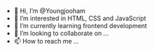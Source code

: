 - 👋 Hi, I’m @Youngjooham
- 👀 I’m interested in HTML, CSS and JavaScript
- 🌱 I’m currently learning frontend development
- 💞️ I’m looking to collaborate on ...
- 📫 How to reach me ...

<!---
Youngjooham/Youngjooham is a ✨ special ✨ repository because its `README.md` (this file) appears on your GitHub profile.
You can click the Preview link to take a look at your changes.
--->
